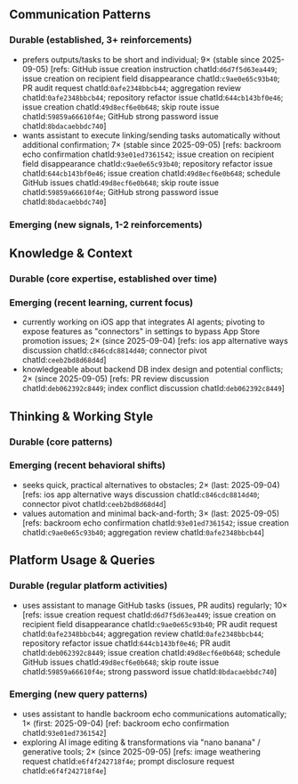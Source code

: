 ## Communication Patterns
### Durable (established, 3+ reinforcements)
- prefers outputs/tasks to be short and individual; 9× (stable since 2025-09-05) [refs: GitHub issue creation instruction chatId:`d6d7f5d63ea449`; issue creation on recipient field disappearance chatId:`c9ae0e65c93b40`; PR audit request chatId:`0afe2348bbcb44`; aggregation review chatId:`0afe2348bbcb44`; repository refactor issue chatId:`644cb143bf0e46`; issue creation chatId:`49d8ecf6e0b648`; skip route issue chatId:`59859a66610f4e`; GitHub strong password issue chatId:`8bdacaebbdc740`]
- wants assistant to execute linking/sending tasks automatically without additional confirmation; 7× (stable since 2025-09-05) [refs: backroom echo confirmation chatId:`93e01ed7361542`; issue creation on recipient field disappearance chatId:`c9ae0e65c93b40`; repository refactor issue chatId:`644cb143bf0e46`; issue creation chatId:`49d8ecf6e0b648`; schedule GitHub issues chatId:`49d8ecf6e0b648`; skip route issue chatId:`59859a66610f4e`; GitHub strong password issue chatId:`8bdacaebbdc740`]

### Emerging (new signals, 1-2 reinforcements)

## Knowledge & Context
### Durable (core expertise, established over time)

### Emerging (recent learning, current focus)
- currently working on iOS app that integrates AI agents; pivoting to expose features as "connectors" in settings to bypass App Store promotion issues; 2× (since 2025-09-04) [refs: ios app alternative ways discussion chatId:`c846cdc8814d40`; connector pivot chatId:`ceeb2bd8d68d4d`]
- knowledgeable about backend DB index design and potential conflicts; 2× (since 2025-09-05) [refs: PR review discussion chatId:`deb062392c8449`; index conflict discussion chatId:`deb062392c8449`]

## Thinking & Working Style
### Durable (core patterns)

### Emerging (recent behavioral shifts)
- seeks quick, practical alternatives to obstacles; 2× (last: 2025-09-04) [refs: ios app alternative ways discussion chatId:`c846cdc8814d40`; connector pivot chatId:`ceeb2bd8d68d4d`]
- values automation and minimal back-and-forth; 3× (last: 2025-09-05) [refs: backroom echo confirmation chatId:`93e01ed7361542`; issue creation chatId:`c9ae0e65c93b40`; aggregation review chatId:`0afe2348bbcb44`]

## Platform Usage & Queries
### Durable (regular platform activities)
- uses assistant to manage GitHub tasks (issues, PR audits) regularly; 10× [refs: issue creation request chatId:`d6d7f5d63ea449`; issue creation on recipient field disappearance chatId:`c9ae0e65c93b40`; PR audit request chatId:`0afe2348bbcb44`; aggregation review chatId:`0afe2348bbcb44`; repository refactor issue chatId:`644cb143bf0e46`; PR audit chatId:`deb062392c8449`; issue creation chatId:`49d8ecf6e0b648`; schedule GitHub issues chatId:`49d8ecf6e0b648`; skip route issue chatId:`59859a66610f4e`; strong password issue chatId:`8bdacaebbdc740`]

### Emerging (new query patterns)
- uses assistant to handle backroom echo communications automatically; 1× (first: 2025-09-04) [ref: backroom echo confirmation chatId:`93e01ed7361542`]
- exploring AI image editing & transformations via "nano banana" / generative tools; 2× (since 2025-09-05) [refs: image weathering request chatId:`e6f4f242718f4e`; prompt disclosure request chatId:`e6f4f242718f4e`]